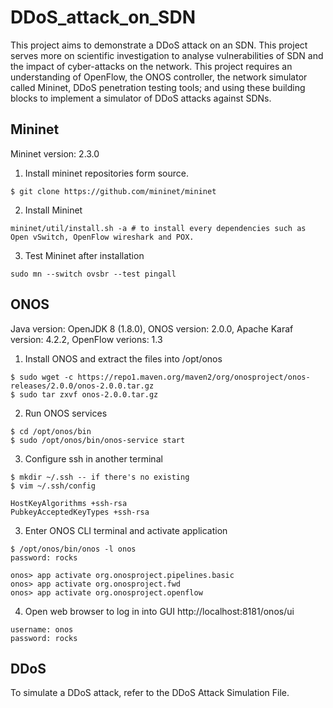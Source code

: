 # DDoS_attack_on_SDN
This project aims to demonstrate a DDoS attack on an SDN. This project serves more on scientific investigation to analyse vulnerabilities of SDN and the impact of cyber-attacks on the network.
This project requires an understanding of OpenFlow, the ONOS controller, the network simulator called Mininet, DDoS penetration testing tools; and using these building blocks to implement a simulator of DDoS attacks against SDNs. 

## Mininet
Mininet version: 2.3.0

1. Install mininet repositories form source.
```
$ git clone https://github.com/mininet/mininet
```
2. Install Mininet
```
mininet/util/install.sh -a # to install every dependencies such as Open vSwitch, OpenFlow wireshark and POX.
```
3. Test Mininet after installation
```
sudo mn --switch ovsbr --test pingall
```



## ONOS
Java version: OpenJDK 8 (1.8.0),
ONOS version: 2.0.0, Apache Karaf version: 4.2.2, OpenFlow verions: 1.3
1. Install ONOS and extract the files into /opt/onos
```
$ sudo wget -c https://repo1.maven.org/maven2/org/onosproject/onos-releases/2.0.0/onos-2.0.0.tar.gz
$ sudo tar zxvf onos-2.0.0.tar.gz
```
2. Run ONOS services
```
$ cd /opt/onos/bin
$ sudo /opt/onos/bin/onos-service start
```
3. Configure ssh in another terminal
```
$ mkdir ~/.ssh -- if there's no existing 
$ vim ~/.ssh/config
```
```
HostKeyAlgorithms +ssh-rsa
PubkeyAcceptedKeyTypes +ssh-rsa
```
3. Enter ONOS CLI terminal and activate application
```
$ /opt/onos/bin/onos -l onos
password: rocks

onos> app activate org.onosproject.pipelines.basic
onos> app activate org.onosproject.fwd
onos> app activate org.onosproject.openflow
```

4. Open web browser to log in into GUI
http://localhost:8181/onos/ui
```
username: onos 
password: rocks
```


## DDoS
To simulate a DDoS attack, refer to the DDoS Attack Simulation File.
